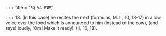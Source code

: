 +++
title = "१३ १८ अन्नम्"

+++
18. (In this case) he recites the next (formulas, M. II, 10, 13-17) in a low voice over the food which is announced to him (instead of the cow), (and says) loudly, 'Om! Make it ready!' (II, 10, 18).
